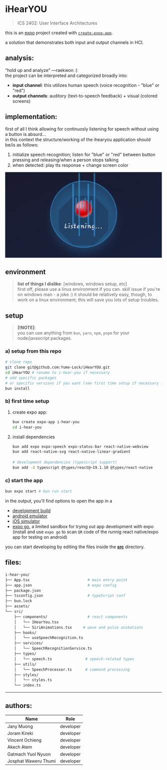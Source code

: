 # iHearYOU 

> ICS 2402: User Interface Architectures

this is an [expo](https://expo.dev) project created with [`create-expo-app`](https://www.npmjs.com/package/create-expo-app).


a solution that demonstrates both input and output channels in HCI.

## analysis:
“hold up and analyze” —raekwon :)  
the project can be interpreted and categorized  broadly into:
- **input channel**: this utilizes human speech (voice recognition - "blue" or "red")
- **output channels**: auditory (text-to-speech feedback) + visual (colored screens)

## implementation:
first of all I think allowing for continuosly listening for speech without using a button is absurd...  
in this context the structure/working of the ihearyou application should be/is as follows:  
1. initialize speech recognition; listen for "blue" or "red" between button pressing and releasing/when a person stops talking
2. when detected: play tts response + change screen color  


![iHearYOU](./hello-listening.jpeg)


## environment
> **list of things I dislike**: [windows, windows setup, etc]  
> first off, please use a linux environment if you can. skill issue if you're on windows man - a joke :) it should be relatively easy, though, to work on a linux environment; this will save you lots of setup troubles.

## setup
> **[!NOTE]**:  
> you can use anything from `bun`, `yarn`, `npm`, `pnpm` for your node/javascript packages.

### a) setup from this repo
   ```sh
   # clone repo
   git clone git@github.com:Yume-Lock/iHearYOU.git
   cd iHearYOU # rename to i-hear-you if necessary
   # add specific packages
   # or specific versions if you want (see first time setup if necessary for this)
   bun install 
   ```

### b) first time setup

1. create expo app:
   ```sh
   bun create expo-app i-hear-you
   cd i-hear-you
   ```

2. install dependencies

   ```sh
   bun add expo expo-speech expo-status-bar react-native-webview
   bun add react-native-svg react-native-linear-gradient

   # development dependencies (typescript support)
   bun add -d typescript @types/react@~19.1.10 @types/react-native
   ```

### c) start the app

   ```bash
   bun expo start # bun run start
   ```

in the output, you'll find options to open the app in a

- [development build](https://docs.expo.dev/develop/development-builds/introduction/)
- [android emulator](https://docs.expo.dev/workflow/android-studio-emulator/)
- [iOS simulator](https://docs.expo.dev/workflow/ios-simulator/)
- [expo go](https://expo.dev/go), a limited sandbox for trying out app development with expo (install and use `expo go` to scan `QR` code of the runnig react native/expo app for testing on android)

you can start developing by editing the files inside the **[src](./src/)** directory.


## files:
```sh
i-hear-you/
├── App.tsx                          # main entry point
├── app.json                         # expo config
├── package.json
├── tsconfig.json                    # typeScript conf
├── bun.lock
├── assets/
└── src/
    ├── components/                  # react components
    │   └── IHearYou.tsx
    │   └── SiriAnimations.tsx     # wave and pulse animations
    ├── hooks/
    │   └── useSpeechRecognition.ts
    ├── services/
    │   └── SpeechRecognitionService.ts
    ├── types/
    │   └── speech.ts               # speech-related types
    ├── utils/
    │   └── SpeechProcessor.ts      # command processing
    ├── styles/
    │   └── styles.ts
    └── index.ts
```

---
## authors:

| Name | Role |
|------|------|
| Jany Muong | developer |
| Joram Kireki | developer |
| Vincent Ochieng | developer |
| Akech Atem | developer |
| Gatmach Yuol Nyuon | developer |
| Josphat Waweru Thumi | developer |